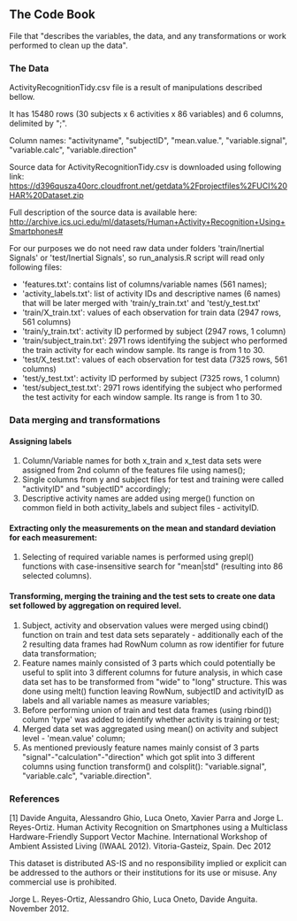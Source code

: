 ## The Code Book
File that "describes the variables, the data, and any transformations or work performed to clean up the data".



### The Data
ActivityRecognitionTidy.csv file is a result of manipulations described bellow.

It has 15480 rows (30 subjects x 6 activities x 86 variables) and 6 columns, delimited by ";".

Column names: "activityname", "subjectID", "mean.value.", "variable.signal", "variable.calc", "variable.direction"

Source data for ActivityRecognitionTidy.csv is downloaded using following link:
https://d396qusza40orc.cloudfront.net/getdata%2Fprojectfiles%2FUCI%20HAR%20Dataset.zip

Full description of the source data is available here:
http://archive.ics.uci.edu/ml/datasets/Human+Activity+Recognition+Using+Smartphones#


For our purposes we do not need raw data under folders 'train/Inertial Signals' or 'test/Inertial Signals', so run_analysis.R script will read only following files:
- 'features.txt': contains list of columns/variable names (561 names);
- 'activity_labels.txt': list of activity IDs and descriptive names (6 names) that will be later merged with 'train/y_train.txt' and 'test/y_test.txt'
- 'train/X_train.txt': values of each observation for train data (2947 rows, 561 columns)
- 'train/y_train.txt': activity ID performed by subject (2947 rows, 1 column)
- 'train/subject_train.txt': 2971 rows identifying the subject who performed the train activity for each window sample. Its range is from 1 to 30. 
- 'test/X_test.txt': values of each observation for test data (7325 rows, 561 columns)
- 'test/y_test.txt': activity ID performed by subject (7325 rows, 1 column)
- 'test/subject_test.txt': 2971 rows identifying the subject who performed the test activity for each window sample. Its range is from 1 to 30. 


### Data merging and transformations

#### Assigning labels
1. Column/Variable names for both x_train and x_test data sets were assigned from 2nd column of the features file using names();
2. Single columns from y and subject files for test and training were called "activityID" and "subjectID" accordingly;
3. Descriptive activity names are added using merge() function on common field in both activity_labels and subject files - activityID.

#### Extracting only the measurements on the mean and standard deviation for each measurement:
1. Selecting of required variable names is performed using grepl() functions with case-insensitive search for "mean|std" (resulting into 86 selected columns).


#### Transforming, merging the training and the test sets to create one data set followed by aggregation on required level.
1. Subject, activity and observation values were merged using cbind() function on train and test data sets separately - additionally each of the 2 resulting data frames had RowNum column as row identifier for future data transformation;
2. Feature names mainly consisted of 3 parts which could potentially be useful to split into 3 different columns for future analysis, in which case data set has to be transformed from "wide" to "long" structure. This was done using melt() function leaving RowNum, subjectID and activityID as labels and all variable names as measure variables;
3. Before performing union of train and test data frames (using rbind()) column 'type' was added to identify whether activity is training or test;
4. Merged data set was aggregated using mean() on activity and subject level - 'mean.value' column;
5. As mentioned previously feature names mainly consist of 3 parts "signal"-"calculation"-"direction" which got split into 3 different columns using function transform() and colsplit():  "variable.signal", "variable.calc", "variable.direction".
	
	
	
### References

[1] Davide Anguita, Alessandro Ghio, Luca Oneto, Xavier Parra and Jorge L. Reyes-Ortiz. Human Activity Recognition on Smartphones using a Multiclass Hardware-Friendly Support Vector Machine. International Workshop of Ambient Assisted Living (IWAAL 2012). Vitoria-Gasteiz, Spain. Dec 2012

This dataset is distributed AS-IS and no responsibility implied or explicit can be addressed to the authors or their institutions for its use or misuse. Any commercial use is prohibited.

Jorge L. Reyes-Ortiz, Alessandro Ghio, Luca Oneto, Davide Anguita. November 2012.
